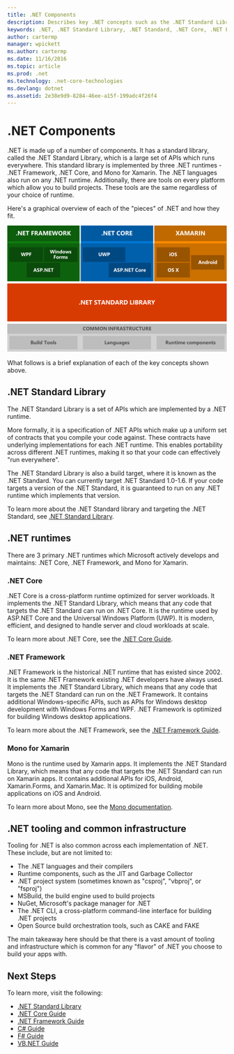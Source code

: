 ```yaml
---
title: .NET Components
description: Describes key .NET concepts such as the .NET Standard Library, .NET runtimes, tooling, and how they interplay.
keywords: .NET, .NET Standard Library, .NET Standard, .NET Core, .NET Framework, Xamarin, MSBuild, C#, F#, VB, compilers
author: cartermp
manager: wpickett
ms.author: cartermp
ms.date: 11/16/2016
ms.topic: article
ms.prod: .net
ms.technology: .net-core-technologies
ms.devlang: dotnet
ms.assetid: 2e38e9d9-8284-46ee-a15f-199adc4f26f4
---
```


# .NET Components

.NET is made up of a number of components.  It has a standard library, called the .NET Standard Library, which is a large set of APIs which runs everywhere.  This standard library is implemented by three .NET runtimes - .NET Framework, .NET Core, and Mono for Xamarin.  The .NET languages also run on any .NET runtime.  Additionally, there are tools on every platform which allow you to build projects.  These tools are the same regardless of your choice of runtime.

Here's a graphical overview of each of the "pieces" of .NET and how they fit.

![All .NET Concepts Together](media/components.png)

What follows is a brief explanation of each of the key concepts shown above.  

## .NET Standard Library

The .NET Standard Library is a set of APIs which are implemented by a .NET runtime.

More formally, it is a specification of .NET APIs which make up a uniform set of contracts that you compile your code against.  These contracts have underlying implementations for each .NET runtime.  This enables portability across different .NET runtimes, making it so that your code can effectively "run everywhere".

The .NET Standard Library is also a build target, where it is known as the .NET Standard.  You can currently target .NET Standard 1.0-1.6.  If your code targets a version of the .NET Standard, it is guaranteed to run on any .NET runtime which implements that version.

To learn more about the .NET Standard library and targeting the .NET Standard, see [.NET Standard Library](library.md).

## .NET runtimes

There are 3 primary .NET runtimes which Microsoft actively develops and maintains: .NET Core, .NET Framework, and Mono for Xamarin.

### .NET Core

.NET Core is a cross-platform runtime optimized for server workloads.  It implements the .NET Standard Library, which means that any code that targets the .NET Standard can run on .NET Core.  It is the runtime used by ASP.NET Core and the Universal Windows Platform (UWP).  It is modern, efficient, and designed to handle server and cloud workloads at scale.

To learn more about .NET Core, see the [.NET Core Guide](../core/index.md).

### .NET Framework

.NET Framework is the historical .NET runtime that has existed since 2002.  It is the same .NET Framework existing .NET developers have always used.  It implements the .NET Standard Library, which means that any code that targets the .NET Standard can run on the .NET Framework.  It contains additional Windows-specific APIs, such as APIs for Windows desktop development with Windows Forms and WPF.  .NET Framework is optimized for building Windows desktop applications.

To learn more about the .NET Framework, see the [.NET Framework Guide](../framework/index.md).

### Mono for Xamarin

Mono is the runtime used by Xamarin apps.  It implements the .NET Standard Library, which means that any code that targets the .NET Standard can run on Xamarin apps.  It contains additional APIs for iOS, Android, Xamarin.Forms, and Xamarin.Mac.  It is optimized for building mobile applications on iOS and Android.

To learn more about Mono, see the [Mono documentation](http://www.mono-project.com/docs/).

## .NET tooling and common infrastructure

Tooling for .NET is also common across each implementation of .NET.  These include, but are not limited to:

* The .NET languages and their compilers
* Runtime components, such as the JIT and Garbage Collector
* .NET project system (sometimes known as "csproj", "vbproj", or "fsproj")
* MSBuild, the build engine used to build projects
* NuGet, Microsoft's package manager for .NET
* The .NET CLI, a cross-platform command-line interface for building .NET projects
* Open Source build orchestration tools, such as CAKE and FAKE

The main takeaway here should be that there is a vast amount of tooling and infrastructure which is common for any "flavor" of .NET you choose to build your apps with.

## Next Steps

To learn more, visit the following:

* [.NET Standard Library](library.md)
* [.NET Core Guide](../core/index.md)
* [.NET Framework Guide](../framework/index.md)
* [C# Guide](../csharp/index.md)
* [F# Guide](../csharp/index.md)
* [VB.NET Guide](../csharp/index.md)